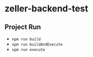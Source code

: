 # zeller-backend-test

## Project Run 
- ```npm run build``` 
- ```npm run buildAndExecute```
- ```npm run execute```